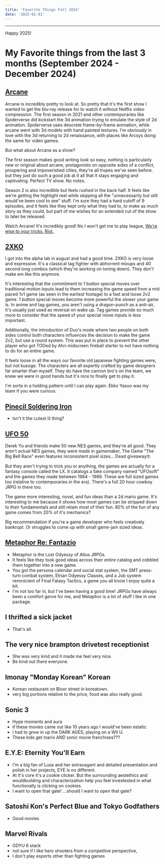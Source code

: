 ```yaml
---
title: 'Favorite Things Fall 2024'
date: '2025-01-01'
---
```


---
Happy 2025!

# My Favorite things from the last 3 months (September 2024 - December 2024)


## [Arcane](https://www.imdb.com/title/tt11126994/)
Arcane is incredibly pretty to look at. So pretty that it's the first show I wanted to get the blu-ray release for to watch it without Netflix video compression. The first season in 2021 and other contemporaries like Spiderverse did kickstart the 3d animation trying to emulate the style of 2d animation. Spiderverse uses descrete frame-by-frame animation, while arcane went with 3d models with hand painted textures. I'm obviously in love with the 3d returning to 2d renaissance, with places like Arcsys doing the same for video games.

But what about Arcane as a show?

The first season makes good writing look so easy, nothing is particularly new or original about arcane, protagonists on opposite sides of a conflict, prospering and impoverished cities, they're all tropes we've seen before. but they just do such a good job at it all that it stays engaging and captivating. Perfect TV show. No notes.

Season 2 is also incredible but feels rushed in the back half. It feels like we're getting the highlight reel while skipping all the "unnecessarily but still would've been cool to see" stuff. I'm sure they had a hard cutoff of 9 episodes, and it feels like they kept only what they had to, to make as much story as they could, but part of me wishes for an extended cut of the show to later be released.

Watch Arcane! It's incredibly good! No I won't get me to play league, [We're wise to your tricks, Riot.](https://gamerant.com/arcane-success-new-league-of-legends-players-underwhelming/)


## [2XKO](https://2xko.riotgames.com/en-us/)

I got into the alpha lab in august and had a good time. 2XKO is very loose and expressive. It's a classical tag fighter with abhorrent mixups and 40 second long combos (which they're working on toning down). They don't make em like this anymore.

It's interesting that the commitment to 1 button special moves over traditional motion inputs lead to them increasing the game speed from a mid paced 1v1 game (as seen in the earliest footage) to a fast and loose 2v2 game. 1 button special moves become more powerful the *slower* your game is. In anime and tag games, you aren't using a dragon-punch as a anti-air, it's usually just used as reversal on wake up. Tag games provide so much more to consider that the speed of your special move inputs is less important. 

Additionally, the introduction of Duo's mode where two people on both sides control both characters influences the decision to make the game 2v2, but use a round system. This was put in place to prevent the other player who got TODed by Ahri midscreen fireball starter to not have nothing to do for an entire game.

It feels loose in all the ways our favorite old japanese fighting games were, but not kusoge. The characters are all expertly crafted by game designers far smarter than myself. They do have the cannon bro's on the team, we knew we were in good hands but it's nice to finally get to play it.

I'm sorta in a holding pattern until I can play again. Ekko Yasuo was my team if you were curious.

## [Pinecil Soldering Iron](https://pine64.com/product/pinecil-smart-mini-portable-soldering-iron/)

- Isn't it the cutest lil thing?

## [UFO 50](https://50games.fun/)

Derek Yu and friends make 50 new NES games, and they're all good. They aren't actual NES games, they were made in gamemaker, The Game "The Big Bell Race" even features inconsistent pixel sizes... Dead giveaway🤓. 

But they aren't trying to trick you or anything, the games are actually for a fantasy console called the LX. It catalogs a fake company named "UFOsoft" and the games they made between 1984 - 1989.
These are full sized games too (relative to contemporaries in the era). There's a full 20 hour cowboy JRPG in there too.

The game more interesting, novel, and fun ideas than a 2d mario game. It's interesting to me because it shows how most games can be stripped down to their fundamentals and still retain most of their fun. 80% of the fun of any game comes from 20% of it's mechanics? 

Big recommendation if you're a game developer who feels creatively bankrupt. Or struggles to come up with small game-jam sized ideas.

## [Metaphor Re: Fantazio](https://www.mobygames.com/game/231733/metaphor-refantazio/)

- Metaphor is the Lost Odyessy of Atlus JRPGs.
- It feels like they took good ideas across their entire catalog and cobbled them together into a new game.
- You got the persona calendar and social stat system, the SMT press-turn combat system, Etrian Odyessy Classes, and a Job system reminicient of Final Fatasy Tactics, a game you all know I enjoy quite a bit.
- I'm not too far in, but I've been having a good time! JRPGs have always been a comfort genre for me, and Metaphor is a lot of stuff I like in one package.

## I thrifted a sick jacket
- That's all.

## The very nice brampton drivetest receptionist

- She was very kind and it made me feel very nice.
- Be kind out there everyone.

## Imonay "Monday Korean" Korean

- Korean restaurant on Bloor street in koreatown.
- very big portions relative to the price, food was also really good.

## Sonic 3

- Hype moments and aura
- if these movies came out like 10 years ago I would've been estatic
- I had to grow in up the DARK AGES, playing on a WII U.
- These kids get mario AND sonic movie franchises???

## E.Y.E: Eternity You'll Earn

- I'm a big fan of Lusa and her extravagant and detailed presentation and polish in her projects, EYE is no different.
- At it's core it's a cookie clicker. But the surrounding aestethics and wouldbuilding and characterization help you feel investested in what functionally is clicking on cookies.
- I want to open that gate! ...should I want to open that gate?

## Satoshi Kon's Perfect Blue and Tokyo Godfathers

- Good movies

## Marvel Rivals
- GDYU 6 stack
- not sure if I like hero shooters from a competitve perspective, 
- I don't play esports other than fighting games
